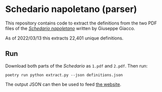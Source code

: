 # Schedario napoletano (parser)

This repository contains code to extract the definitions from the two PDF files of the
[<i>Schedario napoletano</i>][1] written by Giuseppe Giacco.

As of 2022/03/13 this extracts 22,401 unique definitions.

[1]: http://www.vesuvioweb.com/it/2012/01/giuseppe-giacco-schedario-napoletano/

## Run

Download both parts of the <i>Schedario</i> as `1.pdf` and `2.pdf`.
Then run:

    poetry run python extract.py --json definitions.json

The output JSON can then be used to feed [the website][w].

[w]: https://github.com/Schedario-napoletano/website/tree/main/_data
